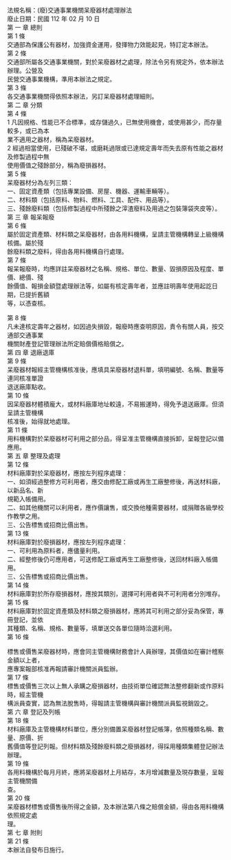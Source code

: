 法規名稱：(廢)交通事業機關呆廢器材處理辦法  
廢止日期：民國 112 年 02 月 10 日  
第 一 章 總則  
第 1 條  
交通部為保護公有器材，加強資金運用，發揮物力效能起見，特訂定本辦法。  
第 2 條  
交通部所屬各交通事業機關，對於呆廢器材之處理，除法令另有規定外，依本辦法辦理。公營及  
民營交通事業機構，準用本辦法之規定。  
第 3 條  
各交通事業機關得依照本辦法，另訂呆廢器材處理細則。  
第 二 章 分類  
第 4 條  
1 凡因規格、性能已不合標準，或存儲過久，已無使用機會，或使用甚少，而存量較多，或已為本  
業不適用之器材，稱為呆廢器材。  
2 經過相當使用，已殘破不堪，或磨耗過限或已達規定壽年而失去原有性能之器材及修製過程中無  
使用價值之殘餘部分，稱為廢損器材。  
第 5 條  
呆廢器材分為左列三類：  
一、固定資產類（包括專業設備、房屋、機器、運輸車輛等）。  
二、材料類（包括原料、物料、燃料、工具、配件、用品等）。  
三、殘餘廢料類（包括修製過程中所殘餘之滓渣廢料及用過之包裝簿袋夾皮等）。  
第 三 章 報呆報廢  
第 6 條  
屬於固定資產類、材料類之呆廢器材，由各用料機構，呈請主管機構轉呈上級機構核備。屬於殘  
餘廢料類之廢料，得由各用料機構自行處理。  
第 7 條  
報呆報廢時，均應詳註呆廢器材之名稱、規格、單位、數量、毀損原因及程度、單價、總價、殘  
餘價值、報損金額暨處理辦法等，如屬有核定壽年者，並應註明壽年使用起訖日期，已提折舊額  
等，以憑查核。  


第 8 條  
凡未達核定壽年之器材，如因過失損毀，報廢時應查明原因，責令有關人員，按交通部交通事業  
機關財產登記管理辦法所定賠償價格賠償之。  
第 四 章 退廠退庫  
第 9 條  
呆廢器材報經主管機構核准後，應填具呆廢器材退料單，填明編號、名稱、數量等連同核准單證  
退送廠庫點收。  
第 10 條  
因呆廢器材體積龐大，或材料廠庫地址較遠，不易搬運時，得免予退送廠庫。但須呈請主管機構  
核准後，始得就地處理。  
第 11 條  
用料機構對於呆廢器材可利用之部分品，得呈准主管機構直接拆卸，呈報登記以備應用。  
第 五 章 整理及處理  
第 12 條  
材料廠庫對於呆廢器材，應按左列程序處理：  
一、如須經過整修方可利用者，應交由修配工廠或再生工廠整修後，再送材料廠，以新品名、新  
規範入帳備用。  
二、如其他機關可以利用者，應作價讓售，或交換他種需要器材，或捐贈各級學校作教學之用。  
三、公告標售或招商比價出售。  
第 13 條  
材料廠庫對於廢損器材，應按左列程序處理：  
一、可利用為原料者，應儘量利用。  
二、經整修後仍可應用者，可送修配工廠或再生工廠整修後，送回材料廠入帳備用。  
三、公告標售或招商比價出售。  
第 14 條  
材料廠庫對於所存廢損器材，應按其類別，選擇可利用者與不可利用者分別堆存。  
第 15 條  
材料廠庫對於固定資產類及材料類之廢損器材，應將其可利用之部分妥為保管，專冊登記，並依  
其種類、名稱、規格、數量等，填單送交各單位隨時洽選利用。  
第 16 條  


標售或價售呆廢器材時，應會同主管機構財務會計人員辦理，其價值如在審計稽察金額以上者，  
應專案報部核准再報請審計機關派員監辦。  
第 17 條  
標售或價售三次以上無人承購之廢損器材，由技術單位確認無法整修翻新或作原料時，經主管機  
構派員查實，認為無法脫售時，得報請主管機構與審計機關派員監視銷毀之。  
第 六 章 登記及列帳  
第 18 條  
材料廠庫及主管機構材料單位，應分別備置呆廢器材登記帳簿，依照種類名稱、數量、原價、折  
舊價值等登記列報。但材料類及殘餘廢料類之廢損器材，得採用種類集體登記辦法辦理。  
第 19 條  
各用料機構於每月月終，應將呆廢器材上月結存，本月增減數量及現存數量，呈報主管機關備  
查。  
第 20 條  
呆廢器材標售或價售後所得之金額，及本辦法第八條之賠償金額，得由各用料機構依照規定處  
理。  
第 七 章 附則  
第 21 條  
本辦法自發布日施行。  


